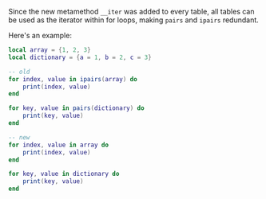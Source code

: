 Since the new metamethod `__iter` was added to every table, all tables can be used as the iterator within for loops, making `pairs` and `ipairs` redundant.

Here's an example:
```lua
local array = {1, 2, 3}
local dictionary = {a = 1, b = 2, c = 3}

-- old
for index, value in ipairs(array) do
    print(index, value)
end

for key, value in pairs(dictionary) do
    print(key, value)
end

-- new
for index, value in array do
    print(index, value)
end

for key, value in dictionary do
    print(key, value)
end
```